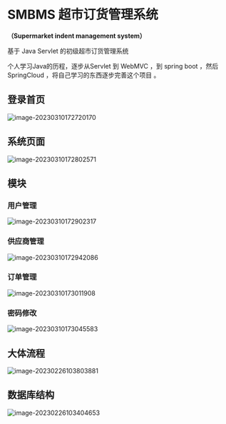 # SMBMS  超市订货管理系统

**（Supermarket  indent management system）**

基于 Java Servlet 的初级超市订货管理系统   

个人学习Java的历程，逐步从Servlet 到 WebMVC ，到 spring boot  ，然后SpringCloud ，将自己学习的东西逐步完善这个项目 。



## 登录首页

![image-20230310172720170](https://s2.loli.net/2023/03/10/PDnQucZt5liY1sB.png)



## 系统页面

![image-20230310172802571](https://s2.loli.net/2023/03/10/O5RM9tLDnxpaN7o.png)



## 模块

### 用户管理

![image-20230310172902317](https://s2.loli.net/2023/03/10/y9CDANw6EKi8vbL.png)



### 供应商管理

![image-20230310172942086](https://s2.loli.net/2023/03/10/MhCzZy6pSjqVa79.png)





### 订单管理

![image-20230310173011908](https://s2.loli.net/2023/03/10/cQa2CEPFw67vNif.png)



### 密码修改

![image-20230310173045583](https://s2.loli.net/2023/03/10/tgLizoey1p8Ehsv.png)

## 大体流程

![image-20230226103803881](https://s2.loli.net/2023/03/10/gc6eXGICx5jOEWn.png)





## 数据库结构

![image-20230226103404653](https://s2.loli.net/2023/03/10/lNnTCG3vJA17EWm.png)
